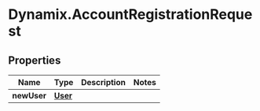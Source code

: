 # Dynamix.AccountRegistrationRequest

## Properties
Name | Type | Description | Notes
------------ | ------------- | ------------- | -------------
**newUser** | [**User**](User.md) |  | 


